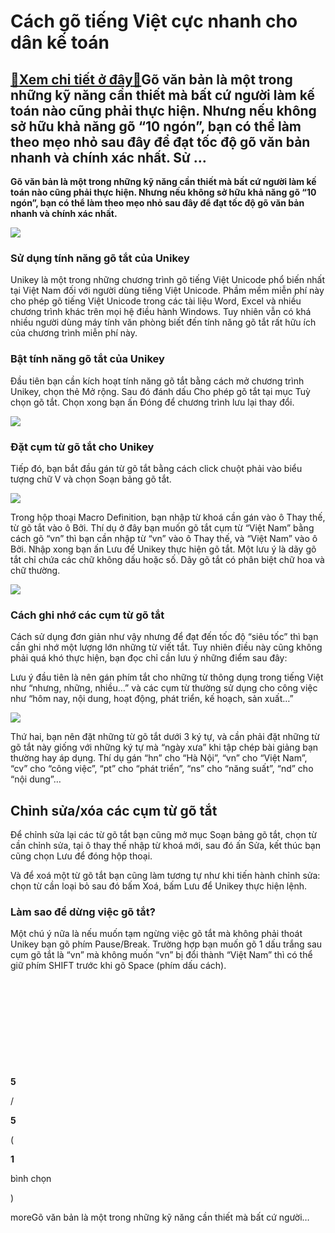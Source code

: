 Cách gõ tiếng Việt cực nhanh cho dân kế toán
============================================

[:gift:Xem chi tiết ở đây:gift:](https://hddtvn.com/cach-go-tieng-viet-cuc-nhanh-cho-dan-ke-toan/)Gõ văn bản là một trong những kỹ năng cần thiết mà bất cứ người làm kế toán nào cũng phải thực hiện. Nhưng nếu không sở hữu khả năng gõ “10 ngón”, bạn có thể làm theo mẹo nhỏ sau đây để đạt tốc độ gõ văn bản nhanh và chính xác nhất. Sử …
---------------------------------------------------------------------------------------------------------------------------------------------------------------------------------------------------------------------------------------------

**Gõ văn bản là một trong những kỹ năng cần thiết mà bất cứ người làm kế toán nào cũng phải thực hiện. Nhưng nếu không sở hữu khả năng gõ “10 ngón”, bạn có thể làm theo mẹo nhỏ sau đây để đạt tốc độ gõ văn bản nhanh và chính xác nhất.**


![](https://hddtvn.com/wp-content/uploads/2021/01/imagec3789938-b539-4346-847d-8f8a724e724c.jpg)


### Sử dụng tính năng gõ tắt của Unikey


Unikey là một trong những chương trình gõ tiếng Việt Unicode phổ biến nhất tại Việt Nam đối với người dùng tiếng Việt Unicode. Phầm mềm miễn phí này cho phép gõ tiếng Việt Unicode trong các tài liệu Word, Excel và nhiều chương trình khác trên mọi hệ điều hành Windows. Tuy nhiên vẫn có khá nhiều người dùng máy tính văn phòng biết đến tính năng gõ tắt rất hữu ích của chương trình miễn phí này.


### Bật tính năng gõ tắt của Unikey


Đầu tiên bạn cần kích hoạt tính năng gõ tắt bằng cách mở chương trình Unikey, chọn thẻ Mở rộng. Sau đó đánh dấu Cho phép gõ tắt tại mục Tuỳ chọn gõ tắt. Chọn xong bạn ấn Đóng để chương trình lưu lại thay đổi.


![](https://hddtvn.com/wp-content/uploads/2021/01/649834.jpg)


### Đặt cụm từ gõ tắt cho Unikey


Tiếp đó, bạn bắt đầu gán từ gõ tắt bằng cách click chuột phải vào biểu tượng chữ V và chọn Soạn bảng gõ tắt.


![](https://hddtvn.com/wp-content/uploads/2021/01/649838.jpg)


Trong hộp thoại Macro Definition, bạn nhập từ khoá cần gán vào ô Thay thế, từ gõ tắt vào ô Bởi. Thí dụ ở đây bạn muốn gõ tắt cụm từ “Việt Nam” bằng cách gõ “vn” thì bạn cần nhập từ “vn” vào ô Thay thế, và “Việt Nam” vào ô Bởi. Nhập xong bạn ấn Lưu để Unikey thực hiện gõ tắt. Một lưu ý là dãy gõ tắt chỉ chứa các chữ không dấu hoặc số. Dãy gõ tắt có phân biệt chữ hoa và chữ thường.


![](https://hddtvn.com/wp-content/uploads/2021/01/649842.jpg)


### Cách ghi nhớ các cụm từ gõ tắt


Cách sử dụng đơn giản như vậy nhưng để đạt đến tốc độ “siêu tốc” thì bạn cần ghi nhớ một lượng lớn những từ viết tắt. Tuy nhiên điều này cũng không phải quá khó thực hiện, bạn đọc chỉ cần lưu ý những điểm sau đây:


Lưu ý đầu tiên là nên gán phím tắt cho những từ thông dụng trong tiếng Việt như “nhưng, những, nhiều…” và các cụm từ thường sử dụng cho công việc như “hôm nay, nội dung, hoạt động, phát triển, kế hoạch, sản xuất…”


![](https://hddtvn.com/wp-content/uploads/2021/01/649846.jpg)


Thứ hai, bạn nên đặt những từ gõ tắt dưới 3 ký tự, và cần phải đặt những từ gõ tắt này giống với những ký tự mà “ngày xưa” khi tập chép bài giảng bạn thường hay áp dụng. Thí dụ gán “hn” cho “Hà Nội”, “vn” cho “Việt Nam”, “cv” cho “công việc”, “pt” cho “phát triển”, “ns” cho “năng suất”, “nd” cho “nội dung”…


Chỉnh sửa/xóa các cụm từ gõ tắt
-------------------------------


Để chỉnh sửa lại các từ gõ tắt bạn cũng mở mục Soạn bảng gõ tắt, chọn từ cần chỉnh sửa, tại ô thay thế nhập từ khoá mới, sau đó ấn Sửa, kết thúc bạn cũng chọn Lưu để đóng hộp thoại.


Và để xoá một từ gõ tắt bạn cũng làm tương tự như khi tiến hành chỉnh sửa: chọn từ cần loại bỏ sau đó bấm Xoá, bấm Lưu để Unikey thực hiện lệnh.


### Làm sao để dừng việc gõ tắt?


Một chú ý nữa là nếu muốn tạm ngừng việc gõ tắt mà không phải thoát Unikey bạn gõ phím Pause/Break. Trường hợp bạn muốn gõ 1 dấu trắng sau cụm gõ tắt là “vn” mà không muốn “vn” bị đổi thành “Việt Nam” thì có thể giữ phím SHIFT trước khi gõ Space (phím dấu cách).


 


 


 


 


 








































**5**  

/  

**5**  

(  

**1**  

  

 bình chọn   

)


moreGõ văn bản là một trong những kỹ năng cần thiết mà bất cứ người…

